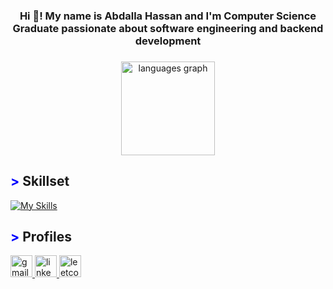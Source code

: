 <h3 align="center">Hi 👋! My name is Abdalla Hassan and I'm Computer Science Graduate passionate about software engineering and backend development</h3>

###

<div align="center">
<!--   <img src="https://github-readme-stats.vercel.app/api?username=GitAbdalla&hide_title=false&hide_rank=false&show_icons=true&include_all_commits=true&count_private=true&disable_animations=false&theme=dracula&locale=en&hide_border=false" height="150" alt="stats graph"  /> -->
<!--   <img src="https://streak-stats.demolab.com?user=GitAbdalla&locale=en&mode=daily&theme=dracula&hide_border=false&border_radius=5" height="150" alt="streak graph"  /> -->
  <img src="https://github-readme-stats.vercel.app/api/top-langs?username=GitAbdalla&locale=en&hide_title=false&layout=compact&card_width=320&langs_count=5&theme=dracula&hide_border=false" height="150" alt="languages graph"  />
</div>

## <span style="color: blue !important;">&gt;</span> Skillset
[![My Skills](https://skillicons.dev/icons?i=git,html,css,bootstrap,cpp,javascript,typescript,nodejs,express,nestjs,mongodb,mysql,sequelize,postman,bash,&perline=12)](https://skillicons.dev)




###
<!--   <img src="https://skillicons.dev/icons?i=js" height="35" alt="javascript logo"  />
  <img width="12" />
  <img src="https://raw.githubusercontent.com/tandpfun/skill-icons/main/icons/TypeScript.svg" height="35" alt="typescript logo"  />
  <img width="12" />
  <img src="https://skillicons.dev/icons?i=html" height="35" alt="html5 logo"  />
  <img width="12" />
  <img src="https://skillicons.dev/icons?i=css" height="35" alt="css3 logo"  />
  <img width="12" />
  <img src="https://skillicons.dev/icons?i=bootstrap" height="40" alt="bootstrap logo" height="35" alt="bootstrap logo"  />
  <img width="12" />
  <img src="https://raw.githubusercontent.com/tandpfun/skill-icons/main/icons/NodeJS-Dark.svg" height="35" alt="nodejs logo"  />
  <img width="12" />
  <img src="https://skillicons.dev/icons?i=express" height="35" alt="express logo"  />
  <img width="12" />
  <img src="https://cdn.jsdelivr.net/gh/devicons/devicon/icons/nestjs/nestjs-original.svg" height="35" alt="nestjs logo"  />
  <img width="12" />
  <img src="https://cdn.jsdelivr.net/gh/devicons/devicon/icons/mongodb/mongodb-original.svg" height="35" alt="mongodb logo"  />
  <img width="12" />
  <img src="https://raw.githubusercontent.com/tandpfun/skill-icons/main/icons/MySQL-Dark.svg"" height="35" alt="mysql logo"  />
  <img width="12" />
  <img src="https://skillicons.dev/icons?i=cpp" height="35" alt="cplusplus logo"  />
  <img width="12" />
  <img src="https://cdn.jsdelivr.net/gh/devicons/devicon/icons/npm/npm-original-wordmark.svg" height="35" alt="npm logo"  /> -->
 

## <span style="color: blue !important;">&gt;</span> Profiles
<div align="left">
  <a href="abdalla472002@gmail.com" target="_blank">
    <img src="https://img.shields.io/static/v1?message=Gmail&logo=gmail&label=&color=D14836&logoColor=white&labelColor=&style=for-the-badge" height="35" alt="gmail logo"  />
  </a>
  <a href="https://www.linkedin.com/in/abdalla-hassan-1b097a197/" target="_blank">
    <img src="https://img.shields.io/static/v1?message=LinkedIn&logo=linkedin&label=&color=0077B5&logoColor=white&labelColor=&style=for-the-badge" height="35" alt="linkedin logo"  />
  </a>
  <a href="https://www.leetcode.com/therealabdalla" target="_blank">
    <img src="https://img.shields.io/static/v1?message=LeetCode&logo=leetcode&label=&color=FFA116&logoColor=white&labelColor=&style=for-the-badge" height="35" alt="leetcode logo"  />
  </a>
</div>

###

<br clear="both">

###
